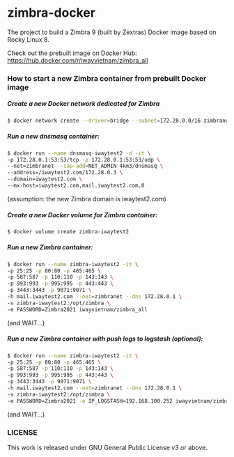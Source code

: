 # zimbra-docker
The project to build a Zimbra 9 (built by Zextras) Docker image based on Rocky Linux 8.

Check out the prebuilt image on Docker Hub: https://hub.docker.com/r/iwayvietnam/zimbra_all

### How to start a new Zimbra container from prebuilt Docker image
##### Create a new Docker network dedicated for Zimbra
```bash
$ docker network create --driver=bridge --subnet=172.28.0.0/16 zimbranet
```
##### Run a new dnsmasq container:
```bash
$ docker run --name dnsmasq-iwaytest2 -d -it \
-p 172.28.0.1:53:53/tcp -p 172.28.0.1:53:53/udp \
--net=zimbranet --cap-add=NET_ADMIN 4km3/dnsmasq \
--address=/iwaytest2.com/172.28.0.3 \
--domain=iwaytest2.com \
--mx-host=iwaytest2.com,mail.iwaytest2.com,0
```
(assumption: the new Zimbra domain is iwaytest2.com)
##### Create a new Docker volume for Zimbra container:
```bash
$ docker volume create zimbra-iwaytest2
```
##### Run a new Zimbra container:
```bash
$ docker run --name zimbra-iwaytest2 -it \
-p 25:25 -p 80:80 -p 465:465 \
-p 587:587 -p 110:110 -p 143:143 \
-p 993:993 -p 995:995 -p 443:443 \
-p 3443:3443 -p 9071:9071 \
-h mail.iwaytest2.com --net=zimbranet --dns 172.28.0.1 \
-v zimbra-iwaytest2:/opt/zimbra \
-e PASSWORD=Zimbra2021 iwayvietnam/zimbra_all
```
(and WAIT...)

##### Run a new Zimbra container with push logs to logstash (optional):
```bash
$ docker run --name zimbra-iwaytest2 -it \
-p 25:25 -p 80:80 -p 465:465 \
-p 587:587 -p 110:110 -p 143:143 \
-p 993:993 -p 995:995 -p 443:443 \
-p 3443:3443 -p 9071:9071 \
-h mail.iwaytest2.com --net=zimbranet --dns 172.28.0.1 \
-v zimbra-iwaytest2:/opt/zimbra \
-e PASSWORD=Zimbra2021 -e IP_LOGSTASH=192.168.100.252 iwayvietnam/zimbra_all
```
(and WAIT...)

### LICENSE
This work is released under GNU General Public License v3 or above.
